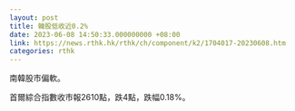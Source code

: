 ```yaml
---
layout: post
title: 韓股低收近0.2%
date: 2023-06-08 14:50:33.000000000 +08:00
link: https://news.rthk.hk/rthk/ch/component/k2/1704017-20230608.htm
categories: rthk
---
```


南韓股市偏軟。

首爾綜合指數收市報2610點，跌4點，跌幅0.18%。
